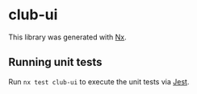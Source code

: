 # club-ui

This library was generated with [Nx](https://nx.dev).

## Running unit tests

Run `nx test club-ui` to execute the unit tests via [Jest](https://jestjs.io).
